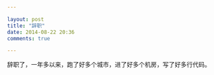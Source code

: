 ```yaml
---

layout: post
title: "辞职"
date: 2014-08-22 20:36
comments: true

---
```

辞职了，一年多以来，跑了好多个城市，进了好多个机房，写了好多行代码。